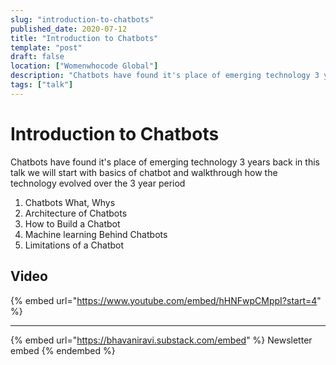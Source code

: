 ```yaml
---
slug: "introduction-to-chatbots"
published_date: 2020-07-12
title: "Introduction to Chatbots"
template: "post"
draft: false
location: ["Womenwhocode Global"]
description: "Chatbots have found it's place of emerging technology 3 years back in this talk we will start with basics of chatbot and walkthrough how the technology evolved over the 3 year period"
tags: ["talk"]
---
```


# Introduction to Chatbots

Chatbots have found it's place of emerging technology 3 years back in this talk we will start with basics of chatbot and walkthrough how the technology evolved over the 3 year period

1. Chatbots What, Whys
2. Architecture of Chatbots
3. How to Build a Chatbot
4. Machine learning Behind Chatbots
5. Limitations of a Chatbot

## Video

{% embed url="https://www.youtube.com/embed/hHNFwpCMppI?start=4" %}

---

{% embed url="https://bhavaniravi.substack.com/embed" %}
Newsletter embed
{% endembed %}

